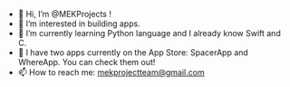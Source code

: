 - 👋 Hi, I’m @MEKProjects !
- 👀 I’m interested in building apps.
- 🌱 I’m currently learning Python language and I already know Swift and C.
- 💞️ I have two apps currently on the App Store: SpacerApp and WhereApp. You can check them out!
- 📫 How to reach me: mekprojectteam@gmail.com

<!---
MEKProjects/MEKProjects is a ✨ special ✨ repository because its `README.md` (this file) appears on your GitHub profile.
You can click the Preview link to take a look at your changes.
--->
